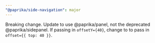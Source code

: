 ```yaml
---
"@paprika/side-navigation": major
---
```


Breaking change. Update to use @paprika/panel, not the deprecated @paprika/sidepanel.
If passing in `offsetY={40}`, change to to pass in `offset={{ top: 40 }}`.
